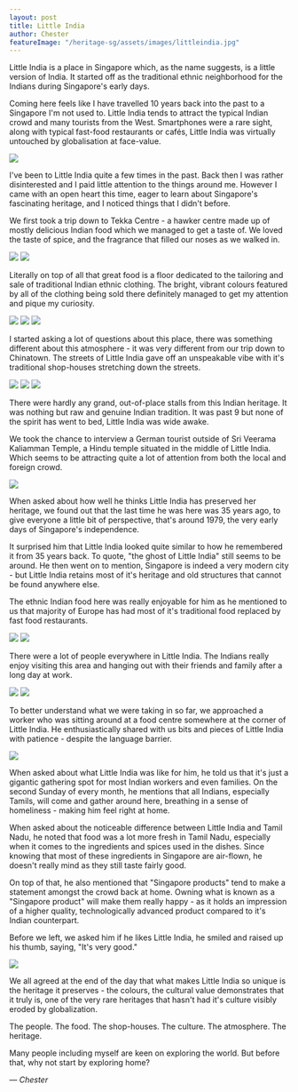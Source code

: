 ```yaml
---
layout: post
title: Little India
author: Chester
featureImage: "/heritage-sg/assets/images/littleindia.jpg"
---
```


Little India is a place in Singapore which, as the name suggests, is a little version of India. It started off as the traditional ethnic neighborhood for the Indians during Singapore's early days.

Coming here feels like I have travelled 10 years back into the past to a Singapore I'm not used to. Little India tends to attract the typical Indian crowd and many tourists from the West. Smartphones were a rare sight, along with typical fast-food restaurants or cafés, Little India was virtually untouched by globalisation at face-value.

![](/heritage-sg/assets/images/1406445539465.jpg)

I've been to Little India quite a few times in the past. Back then I was rather disinterested and I paid little attention to the things around me. However I came with an open heart this time, eager to learn about Singapore's fascinating heritage, and I noticed things that I didn't before.

We first took a trip down to Tekka Centre - a hawker centre made up of mostly delicious Indian food which we managed to get a taste of. We loved the taste of spice, and the fragrance that filled our noses as we walked in.

![](/heritage-sg/assets/images/1406445585841.jpg)
![](/heritage-sg/assets/images/1406445609241.jpg)

Literally on top of all that great food is a floor dedicated to the tailoring and sale of traditional Indian ethnic clothing. The bright, vibrant colours featured by all of the clothing being sold there definitely managed to get my attention and pique my curiosity.

![](/heritage-sg/assets/images/1406445788671.jpg)
![](/heritage-sg/assets/images/1406448774180.jpg)
![](/heritage-sg/assets/images/1406445816300.jpg)

I started asking a lot of questions about this place, there was something different about this atmosphere - it was very different from our trip down to Chinatown. The streets of Little India gave off an unspeakable vibe with it's traditional shop-houses stretching down the streets.

![](/heritage-sg/assets/images/1406446318595.jpg)
![](/heritage-sg/assets/images/1406446378104.jpg)
![](/heritage-sg/assets/images/1406446414058.jpg)

There were hardly any grand, out-of-place stalls from this Indian heritage. It was nothing but raw and genuine Indian tradition. It was past 9 but none of the spirit has went to bed, Little India was wide awake.

We took the chance to interview a German tourist outside of Sri Veerama Kaliamman Temple, a Hindu temple situated in the middle of Little India. Which seems to be attracting quite a lot of attention from both the local and foreign crowd.

![](/heritage-sg/assets/images/1406364315774.jpg)

When asked about how well he thinks Little India has preserved her heritage, we found out that the last time he was here was 35 years ago, to give everyone a little bit of perspective, that's around 1979, the very early days of Singapore's independence.

It surprised him that Little India looked quite similar to how he remembered it from 35 years back. To quote, "the ghost of Little India" still seems to be around. He then went on to mention, Singapore is indeed a very modern city - but Little India retains most of it's heritage and old structures that cannot be found anywhere else.

The ethnic Indian food here was really enjoyable for him as he mentioned to us that majority of Europe has had most of it's traditional food replaced by fast food restaurants.

![](/heritage-sg/assets/images/1406447250528.jpg)
![](/heritage-sg/assets/images/1406447292760.jpg)

There were a lot of people everywhere in Little India. The Indians really enjoy visiting this area and hanging out with their friends and family after a long day at work.

![](/heritage-sg/assets/images/1406447590692.jpg)
![](/heritage-sg/assets/images/1406447677415.jpg)

To better understand what we were taking in so far, we approached a worker who was sitting around at a food centre somewhere at the corner of Little India. He enthusiastically shared with us bits and pieces of Little India with patience - despite the language barrier.

![](/heritage-sg/assets/images/1406362599536.jpg)

When asked about what Little India was like for him, he told us that it's just a gigantic gathering spot for most Indian workers and even families. On the second Sunday of every month, he mentions that all Indians, especially Tamils, will come and gather around here, breathing in a sense of homeliness - making him feel right at home.

When asked about the noticeable difference between Little India and Tamil Nadu, he noted that food was a lot more fresh in Tamil Nadu, especially when it comes to the ingredients and spices used in the dishes. Since knowing that most of these ingredients in Singapore are air-flown, he doesn't really mind as they still taste fairly good.

On top of that, he also mentioned that "Singapore products" tend to make a statement amongst the crowd back at home. Owning what is known as a "Singapore product" will make them really happy - as it holds an impression of a higher quality, technologically advanced product compared to it's Indian counterpart.

Before we left, we asked him if he likes Little India, he smiled and raised up his thumb, saying, "It's very good."

![](/heritage-sg/assets/images/1406447628338.jpg)

We all agreed at the end of the day that what makes Little India so unique is the heritage it preserves - the colours, the cultural value demonstrates that it truly is, one of the very rare heritages that hasn't had it's culture visibly eroded by globalization.

The people. The food. The shop-houses. The culture. The atmosphere. The heritage.

Many people including myself are keen on exploring the world. But before that, why not start by exploring home?

<cite>&mdash; Chester</cite>
